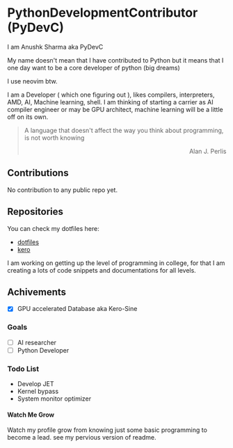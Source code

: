 # PythonDevelopmentContributor (PyDevC)

I am Anushk Sharma aka PyDevC

My name doesn't mean that I have contributed to Python but it means that I one day want to be a core developer of python (big dreams)

I use neovim btw.

I am a Developer ( which one figuring out ), likes compilers, interpreters, AMD, AI, Machine learning, shell.
I am thinking of starting a carrier as AI compiler engineer or may be GPU architect, machine learning will be a little off on its own.

> A language that doesn't affect the way you think about programming, is not worth knowing<br>
> <p align="right">Alan J. Perlis</p>


## Contributions

No contribution to any public repo yet.

## Repositories

You can check my dotfiles here: 
- [dotfiles](https://github.com/PyDevC/.dot.git)
- [kero](https://github.com/PyDevC/kero.git)

I am working on getting up the level of programming in college, for that I am 
creating a lots of code snippets and documentations for all levels.

## Achivements
- [x] GPU accelerated Database aka Kero-Sine

### Goals
- [ ] AI researcher
- [ ] Python Developer

### Todo List
- Develop JET
- Kernel bypass
- System monitor optimizer

#### Watch Me Grow

Watch my profile grow from knowing just some basic programming to become a lead.
see my pervious version of readme.
